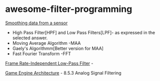 # awesome-filter-programming

[Smoothing data from a sensor](https://stackoverflow.com/questions/4611599/smoothing-data-from-a-sensor/5780505#5780505)
* High Pass Filter[HPF] and Low Pass Filters[LPF]- as expressed in the selected answer.
* Moving Average Algorithm -MAA
* Gaely's Algorithmm[Better version for MAA]
* Fast Fourier Transform -FFT


[Frame Rate-Independent Low-Pass Filter](http://phrogz.net/js/framerate-independent-low-pass-filter.html) - 


[Game Engine Architecture](https://books.google.co.kr/books?id=OfPRBQAAQBAJ&pg=PA351&lpg=PA351&dq=game+low+pass+filter&source=bl&ots=5UnZM2WhIZ&sig=ACfU3U2zip8xHqmi8ezHZwtvTbqzk8IoXQ&hl=en&sa=X&ved=2ahUKEwjggu_6uLfpAhVaeXAKHVUpB5oQ6AEwDHoECAwQAQ#v=onepage&q=game%20low%20pass%20filter&f=false) - 8.5.3 Analog Signal Filtering
